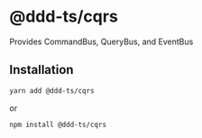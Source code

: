 # @ddd-ts/cqrs

Provides CommandBus, QueryBus, and EventBus

## Installation

```bash
yarn add @ddd-ts/cqrs
```

or

```bash
npm install @ddd-ts/cqrs
```
